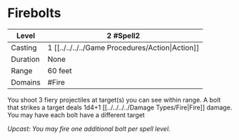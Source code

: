 # Firebolts

| Level    | 2 #Spell2                                        |
| -------- | ------------------------------------------------ |
| Casting  | 1 [[../../../../Game Procedures/Action\|Action]] |
| Duration | None                                             |
| Range    | 60 feet                                          |
| Domains  | #Fire                                            |

You shoot 3 fiery projectiles at target(s) you can see within range. A bolt that strikes a target deals 1d4+1 [[../../../../Damage Types/Fire|Fire]] damage. You may have each bolt have a different target


*Upcast: You may fire one additional bolt per spell level.*